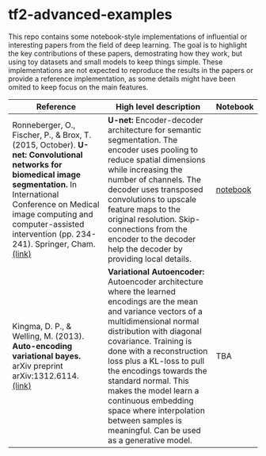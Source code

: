 # tf2-advanced-examples

This repo contains some notebook-style implementations of influential or interesting papers from the field of deep learning. The goal is to highlight the key contributions of these papers, demostrating how they work, but using toy datasets and small models to keep things simple. These implementations are not expected to reproduce the results in the papers or provide a reference implementation, as some details might have been omited to keep focus on the main features.

| Reference | High level description | Notebook
| ------------- |-------------|-------------| 
| Ronneberger, O., Fischer, P., & Brox, T. (2015, October). **U-net: Convolutional networks for biomedical image segmentation.** In International Conference on Medical image computing and computer-assisted intervention (pp. 234-241). Springer, Cham. [(link)](https://link.springer.com/chapter/10.1007/978-3-319-24574-4_28) | **U-net:** Encoder-decoder architecture for semantic segmentation. The encoder uses pooling to reduce spatial dimensions while increasing the number of channels. The decoder uses transposed convolutions to upscale feature maps to the original resolution. Skip-connections from the encoder to the decoder help the decoder by providing local details. | [notebook](https://github.com/lopeLH/tf2-advanced-examples/blob/master/notebooks/Unet.ipynb) | 
| Kingma, D. P., & Welling, M. (2013). **Auto-encoding variational bayes.** arXiv preprint arXiv:1312.6114. [(link)](https://arxiv.org/abs/1312.6114v10) | **Variational Autoencoder:** Autoencoder architecture where the learned encodings are the mean and variance vectors of a multidimensional normal distribution with diagonal covariance. Training is done with a reconstruction loss plus a KL-loss to pull the encodings towards the standard normal. This makes the model learn a continuous embedding space where interpolation between samples is meaningful. Can be used as a generative model.| TBA | 
